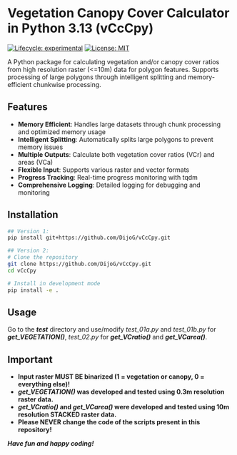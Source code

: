 # Vegetation Canopy Cover Calculator in Python 3.13 (vCcCpy)

[![Lifecycle: experimental](https://img.shields.io/badge/lifecycle-experimental-orange.svg)](https://lifecycle.r-lib.org/articles/stages.html#experimental)
[![License: MIT](https://img.shields.io/badge/License-MIT-yellow.svg)](https://opensource.org/licenses/MIT)

A Python package for calculating vegetation and/or canopy cover ratios from high resolution raster (<=10m) data for polygon features. Supports processing of large polygons through intelligent splitting and memory-efficient chunkwise processing.

## Features

- **Memory Efficient**: Handles large datasets through chunk processing and optimized memory usage
- **Intelligent Splitting**: Automatically splits large polygons to prevent memory issues
- **Multiple Outputs**: Calculate both vegetation cover ratios (VCr) and areas (VCa)
- **Flexible Input**: Supports various raster and vector formats
- **Progress Tracking**: Real-time progress monitoring with tqdm
- **Comprehensive Logging**: Detailed logging for debugging and monitoring

## Installation

```bash
## Version 1:
pip install git+https://github.com/DijoG/vCcCpy.git

## Version 2:
# Clone the repository
git clone https://github.com/DijoG/vCcCpy.git
cd vCcCpy

# Install in development mode
pip install -e .
```

## Usage

Go to the ***test*** directory and use/modify *test_01a.py* and *test_01b.py* for ***get_VEGETATION()***, *test_02.py* for ***get_VCratio()*** and ***get_VCarea()***. 

## Important

- **Input raster MUST BE binarized (1 = vegetation or canopy, 0 = everything else)!**
- *****get_VEGETATION()*** was developed and tested using 0.3m resolution raster data.**
- *****get_VCratio()*** and ***get_VCarea()*** were developed and tested using 10m resolution STACKED raster data.**
- **Please NEVER change the code of the scripts present in this repository!**

***Have fun and happy coding!***
